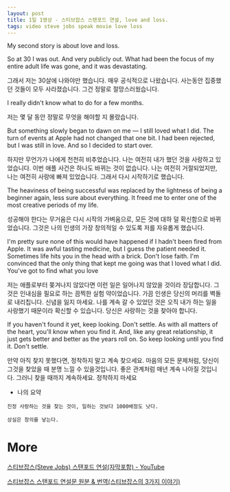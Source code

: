 ```yaml
---
layout: post
title: 1일 1영상 - 스티브잡스 스탠포드 연설, love and loss.
tags: video steve jobs speak movie love loss
---
```


My second story is about love and loss.

So at 30 I was out. And very publicly out. What had been the focus of my entire adult life was gone, and it was devastating. 

그래서 저는 30살에 나와야만 했습니다. 매우 공식적으로 나왔습니다. 사는동안 집중했던 것들이 모두 사라졌습니다. 그건 정말로 절망스러웠습니다. 

I really didn't know what to do for a few months.

저는 몇 달 동안 정말로 무엇을 해야할 지 몰랐습니다. 

But something slowly began to dawn on me — I still loved what I did. 
The turn of events at Apple had not changed that one bit. 
I had been rejected, but I was still in love. And so I decided to start over.

하지만 무언가가 나에게 천천히 비추었습니다. 나는 여전히 내가 했던 것을 사랑하고 있었습니다. 
이번 애플 사건은 하나도 바뀌는 것이 없습니다. 나는 여전히 거절되었지만, 나는 여전히 사랑에 빠져 있었습니다.
그래서 다시 시작하기로 했습니다.

The heaviness of being successful was replaced by the lightness of being a beginner again, less sure about everything. 
It freed me to enter one of the most creative periods of my life.

성공해야 한다는 무거움은 다시 시작의 가벼움으로, 모든 것에 대하 덜 확신함으로 바뀌었습니다.
그것은 나의 인생의 가장 창의적일 수 있도록 저를 자유롭게 했습니다. 

I'm pretty sure none of this would have happened if I hadn't been fired from Apple. 
It was awful tasting medicine, but I guess the patient needed it. 
Sometimes life hits you in the head with a brick. 
Don't lose faith. 
I'm convinced that the only thing that kept me going was that I loved what I did. 
You've got to find what you love

저는 애플로부터 쫒겨나지 않았다면 이런 일은 일어나지 않았을 것이라 장담합니다. 
그것은 인내심을 필요로 하는 끔찍한 실험 약이었습니다. 
가끔 인생은 당신의 머리를 벽돌로 내리칩니다. 신념을 잃지 마세요. 
나를 계속 갈 수 있었던 것은 오직 내가 하는 일을 사랑했기 때문이라 확신할 수 있습니다.
당신은 사랑하는 것을 찾아야 합니다. 

If you haven't found it yet, keep looking. Don't settle. 
As with all matters of the heart, you'll know when you find it. 
And, like any great relationship, it just gets better and better as the years roll on. 
So keep looking until you find it. Don't settle.

만약 아직 찾지 못했다면, 정착하지 말고 계속 찾으세요. 
마음의 모든 문제처럼, 당신이 그것을 찾았을 때 분명 느낄 수 있을것입니다. 
좋은 관계처럼 매년 계속 나아질 것입니다.
그러니 찾을 때까지 계속하세요. 정착하지 마세요

- 나의 요약

`진정 사랑하는 것을 찾는 것이, 일하는 것보다 1000배정도 낫다.`

`상실은 창의를 낳는다.`


# More

[스티브잡스(Steve Jobs) 스탠포드 연설(자막포함) - YouTube](https://www.youtube.com/watch?v=7aA17H-3Vig)

[스티브잡스 스탠포드 연설문 원분 &amp; 번역(스티브잡스의 3가지 이야기)](https://cathyseo.tistory.com/20)
